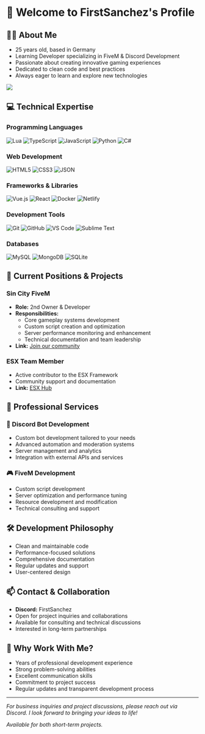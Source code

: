 # 👋 Welcome to FirstSanchez's Profile

## 🧑‍💻 About Me
- 25 years old, based in Germany
- Learning Developer specializing in FiveM & Discord Development
- Passionate about creating innovative gaming experiences
- Dedicated to clean code and best practices
- Always eager to learn and explore new technologies
  
![](https://komarev.com/ghpvc/?username=FirstSanchez)

## 💻 Technical Expertise

### Programming Languages
![Lua](https://img.shields.io/badge/Lua-2C2D72?style=for-the-badge&logo=lua&logoColor=white)
![TypeScript](https://img.shields.io/badge/TypeScript-007ACC?style=for-the-badge&logo=typescript&logoColor=white)
![JavaScript](https://img.shields.io/badge/JavaScript-F7DF1E?style=for-the-badge&logo=javascript&logoColor=black)
![Python](https://img.shields.io/badge/Python-3776AB?style=for-the-badge&logo=python&logoColor=white)
![C#](https://img.shields.io/badge/C%23-239120?style=for-the-badge&logo=c-sharp&logoColor=white)

### Web Development
![HTML5](https://img.shields.io/badge/HTML5-E34F26?style=for-the-badge&logo=html5&logoColor=white)
![CSS3](https://img.shields.io/badge/CSS3-1572B6?style=for-the-badge&logo=css3&logoColor=white)
![JSON](https://img.shields.io/badge/JSON-000000?style=for-the-badge&logo=json&logoColor=white)

### Frameworks & Libraries
![Vue.js](https://img.shields.io/badge/Vue.js-35495E?style=for-the-badge&logo=vue.js&logoColor=4FC08D)
![React](https://img.shields.io/badge/React-20232A?style=for-the-badge&logo=react&logoColor=61DAFB)
![Docker](https://img.shields.io/badge/Docker-2496ED?style=for-the-badge&logo=docker&logoColor=white)
![Netlify](https://img.shields.io/badge/Netlify-00C7B7?style=for-the-badge&logo=netlify&logoColor=white)

### Development Tools
![Git](https://img.shields.io/badge/Git-F05032?style=for-the-badge&logo=git&logoColor=white)
![GitHub](https://img.shields.io/badge/GitHub-100000?style=for-the-badge&logo=github&logoColor=white)
![VS Code](https://img.shields.io/badge/VS_Code-007ACC?style=for-the-badge&logo=visual-studio-code&logoColor=white)
![Sublime Text](https://img.shields.io/badge/Sublime_Text-FF9800?style=for-the-badge&logo=sublime-text&logoColor=white)

### Databases
![MySQL](https://img.shields.io/badge/MySQL-4479A1?style=for-the-badge&logo=mysql&logoColor=white)
![MongoDB](https://img.shields.io/badge/MongoDB-47A248?style=for-the-badge&logo=mongodb&logoColor=white)
![SQLite](https://img.shields.io/badge/SQLite-003B57?style=for-the-badge&logo=sqlite&logoColor=white)

## 🚀 Current Positions & Projects

### Sin City FiveM
- **Role:** 2nd Owner & Developer
- **Responsibilities:**
  - Core gameplay systems development
  - Custom script creation and optimization
  - Server performance monitoring and enhancement
  - Technical documentation and team leadership
- **Link:** [Join our community](https://discord.gg/sincityrp)

### ESX Team Member
- Active contributor to the ESX Framework
- Community support and documentation
- **Link:** [ESX Hub](https://discord.gg/esx-hub)

## 💼 Professional Services

### 🤖 Discord Bot Development
- Custom bot development tailored to your needs
- Advanced automation and moderation systems
- Server management and analytics
- Integration with external APIs and services

### 🎮 FiveM Development
- Custom script development
- Server optimization and performance tuning
- Resource development and modification
- Technical consulting and support

## 🛠️ Development Philosophy
- Clean and maintainable code
- Performance-focused solutions
- Comprehensive documentation
- Regular updates and support
- User-centered design

## 📫 Contact & Collaboration
- **Discord:** FirstSanchez
- Open for project inquiries and collaborations
- Available for consulting and technical discussions
- Interested in long-term partnerships

## 🌟 Why Work With Me?
- Years of professional development experience
- Strong problem-solving abilities
- Excellent communication skills
- Commitment to project success
- Regular updates and transparent development process

---

*For business inquiries and project discussions, please reach out via Discord. I look forward to bringing your ideas to life!* 

*Available for both short-term projects.*
